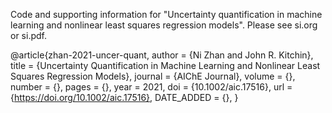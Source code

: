 Code and supporting information for "Uncertainty quantification in machine learning and nonlinear least squares regression models". Please see si.org or si.pdf.

@article{zhan-2021-uncer-quant,
  author =	 {Ni Zhan and John R. Kitchin},
  title =	 {Uncertainty Quantification in Machine Learning and
                  Nonlinear Least Squares Regression Models},
  journal =	 {AIChE Journal},
  volume =	 {},
  number =	 {},
  pages =	 {},
  year =	 2021,
  doi =		 {10.1002/aic.17516},
  url =		 {https://doi.org/10.1002/aic.17516},
  DATE_ADDED =	 {},
}
